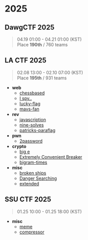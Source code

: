# 2025
## DawgCTF 2025
> 04.19 01:00 - 04.21 01:00 (KST)   
> Place **190th** / 760 teams

## LA CTF 2025
> 02.08 13:00 - 02.10 07:00 (KST)   
> Place **195th** / 931 teams     
* **web**
  * [chessbased](https://github.com/hyungin0505/CTF-WriteUp/tree/main/2025/LA%20CTF%202025#chessbased)
  * [I spy..](https://github.com/hyungin0505/CTF-WriteUp/tree/main/2025/LA%20CTF%202025#i-spy)
  * [lucky-flag](https://github.com/hyungin0505/CTF-WriteUp/tree/main/2025/LA%20CTF%202025#lucky-flag)
  * [mavs-fan](https://github.com/hyungin0505/CTF-WriteUp/tree/main/2025/LA%20CTF%202025#mavs-fan)
* **rev**
  * [javascription](https://github.com/hyungin0505/CTF-WriteUp/tree/main/2025/LA%20CTF%202025#javascription)
  * [nine-solves](https://github.com/hyungin0505/CTF-WriteUp/tree/main/2025/LA%20CTF%202025#nine-solves)
  * [patricks-paraflag](https://github.com/hyungin0505/CTF-WriteUp/tree/main/2025/LA%20CTF%202025#patricks-paraflag)
* **pwn**
  * [2password](https://github.com/hyungin0505/CTF-WriteUp/tree/main/2025/LA%20CTF%202025#2password)
* **crypto**
  * [big e]()
  * [Extremely Convenient Breaker]()
  * [bigram-times](https://github.com/hyungin0505/CTF-WriteUp/tree/main/2025/LA%20CTF%202025#bigram-times)  
* **misc**
  * [broken ships](https://github.com/hyungin0505/CTF-WriteUp/tree/main/2025/LA%20CTF%202025#broken-ships)
  * [Danger Searching](https://github.com/hyungin0505/CTF-WriteUp/tree/main/2025/LA%20CTF%202025#broken-ships)
  * [extended](https://github.com/hyungin0505/CTF-WriteUp/tree/main/2025/LA%20CTF%202025#extended)

## SSU CTF 2025
> 01.25 10:00 - 01.25 18:00 (KST)   
* **misc**
  * [meme](https://github.com/hyungin0505/CTF-WriteUp/tree/main/2025/SSU%20CTF%202025#meme)
  * [compressor](https://github.com/hyungin0505/CTF-WriteUp/tree/main/2025/SSU%20CTF%202025#compressor)